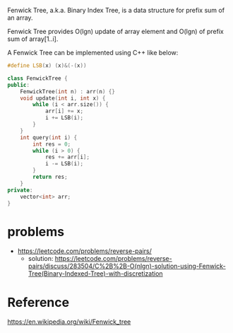 Fenwick Tree, a.k.a. Binary Index Tree, is a data structure for prefix sum of an array.

Fenwick Tree provides O(lgn) update of array element and O(lgn) of prefix sum of array[1..i].

A Fenwick Tree can be implemented using C++ like below:
```C++
#define LSB(x) (x)&(-(x))

class FenwickTree {
public:
    FenwickTree(int n) : arr(n) {}
    void update(int i, int x) {
        while (i < arr.size()) {
            arr[i] += x;
            i += LSB(i);
        }
    }
    int query(int i) {
        int res = 0;
        while (i > 0) {
            res += arr[i];
            i -= LSB(i);
        }
        return res;
    }
private:
    vector<int> arr;
}
```
# problems
* https://leetcode.com/problems/reverse-pairs/
  * solution: https://leetcode.com/problems/reverse-pairs/discuss/283504/C%2B%2B-O(nlgn)-solution-using-Fenwick-Tree(Binary-Indexed-Tree)-with-discretization

# Reference
https://en.wikipedia.org/wiki/Fenwick_tree
